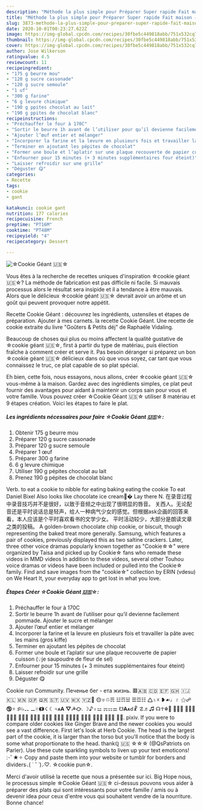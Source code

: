 ```yaml
---
description: "Méthode la plus simple pour Préparer Super rapide Fait maison ☆Cookie Géant 🇺🇸☆"
title: "Méthode la plus simple pour Préparer Super rapide Fait maison ☆Cookie Géant 🇺🇸☆"
slug: 3873-methode-la-plus-simple-pour-preparer-super-rapide-fait-maison-cookie-geant
date: 2020-10-01T00:23:27.622Z
image: https://img-global.cpcdn.com/recipes/30fbe5c449818abb/751x532cq70/☆cookie-geant-🇺🇸☆-photo-principale-de-la-recette.jpg
thumbnail: https://img-global.cpcdn.com/recipes/30fbe5c449818abb/751x532cq70/☆cookie-geant-🇺🇸☆-photo-principale-de-la-recette.jpg
cover: https://img-global.cpcdn.com/recipes/30fbe5c449818abb/751x532cq70/☆cookie-geant-🇺🇸☆-photo-principale-de-la-recette.jpg
author: Jose Wilkerson
ratingvalue: 4.5
reviewcount: 11
recipeingredient:
- "175 g beurre mou"
- "120 g sucre cassonade"
- "120 g sucre semoule"
- "1 uf"
- "300 g farine"
- "6 g levure chimique"
- "190 g ppites chocolat au lait"
- "190 g ppites de chocolat blanc"
recipeinstructions:
- "Préchauffer le four à 170C"
- "Sortir le beurre 1h avant de l’utiliser pour qu’il devienne facilement pommade. Ajouter le sucre et mélanger"
- "Ajouter l’œuf entier et mélanger"
- "Incorporer la farine et la levure en plusieurs fois et travailler la pâte avec les mains (gros kiffe)"
- "Terminer en ajoutant les pépites de chocolat"
- "Former une boule et l’aplatir sur une plaque recouverte de papier cuisson (💡je saupoudre de fleur de sel)"
- "Enfourner pour 15 minutes (+ 3 minutes supplémentaires four éteint)"
- "Laisser refroidir sur une grille"
- "Déguster 😋"
categories:
- Recette
tags:
- cookie
- gant

katakunci: cookie gant 
nutrition: 177 calories
recipecuisine: French
preptime: "PT16M"
cooktime: "PT48M"
recipeyield: "4"
recipecategory: Dessert

---
```



![☆Cookie Géant 🇺🇸☆](https://img-global.cpcdn.com/recipes/30fbe5c449818abb/751x532cq70/☆cookie-geant-🇺🇸☆-photo-principale-de-la-recette.jpg)

Vous êtes à la recherche de recettes uniques d'inspiration ☆cookie géant 🇺🇸☆? La méthode de fabrication est pas difficile ni facile. Si mauvais processus alors le résultat sera insipide et il a tendance à être mauvais. Alors que le délicieux ☆cookie géant 🇺🇸☆ devrait avoir un arôme et un goût qui peuvent provoquer notre appétit.

Recette Cookie Géant : découvrez les ingrédients, ustensiles et étapes de préparation. Ajouter à mes carnets. la recette Cookie Géant. Une recette de cookie extraite du livre &#34;Goûters &amp; Petits déj&#34; de Raphaële Vidaling.

Beaucoup de choses qui plus ou moins affectent la qualité gustative de ☆cookie géant 🇺🇸☆, first à partir du type de matériau, puis élection fraîche à comment créer et serve it. Pas besoin déranger si préparez un bon ☆cookie géant 🇺🇸☆ délicieux dans où que vous soyez, car tant que vous connaissez le truc, ce plat capable de so plat spécial.


Eh bien, cette fois, nous essayons, nous allons, créer ☆cookie géant 🇺🇸☆ vous-même à la maison. Gardez avec des ingrédients simples, ce plat peut fournir des avantages pour aidant à maintenir un corps sain pour vous et votre famille. Vous pouvez créer ☆Cookie Géant 🇺🇸☆ utiliser 8 matériau et 9 étapes création. Voici les étapes to faire le plat.

<!--inarticleads1-->

##### Les ingrédients nécessaires pour faire ☆Cookie Géant 🇺🇸☆:

1. Obtenir 175 g beurre mou
1. Préparer 120 g sucre cassonade
1. Préparer 120 g sucre semoule
1. Préparer 1 œuf
1. Préparer 300 g farine
1.  6 g levure chimique
1. Utiliser 190 g pépites chocolat au lait
1. Prenez 190 g pépites de chocolat blanc


Verb. to eat a cookie to nibble for eating baking eating the cookie To eat Daniel Bixel Also looks like chocolate ice cream💩� Lay there N. 在录音过程中录音技巧并不是很好，以致于音频之中出现了很明显的唇音。 关西人。无论配音还是平时说话总是轻声，给人一种病气少女的感觉。但根据ask企画的回答来看，本人应该是个平时喜欢看书的文学少女。 平时活动较少，大部分是朗读文章之类的投稿。 A golden-brown chocolate chip cookie, or biscuit, though representing the baked treat more generally. Samsung, which features a pair of cookies, previously displayed this as two saltine crackers. Later, three other voice dramas popularly known together as &#34;Cookie☆☆&#34; were organized by Taisa and picked up by Cookie☆ fans who remade these videos in MMD videos In addition to these videos, several other Touhou voice dramas or videos have been included or pulled into the Cookie☆ family. Find and save images from the &#34;cookie☆&#34; collection by ERIN (vdesu) on We Heart It, your everyday app to get lost in what you love. 

<!--inarticleads2-->

##### Étapes Créer ☆Cookie Géant 🇺🇸☆:

1. Préchauffer le four à 170C
1. Sortir le beurre 1h avant de l’utiliser pour qu’il devienne facilement pommade. Ajouter le sucre et mélanger
1. Ajouter l’œuf entier et mélanger
1. Incorporer la farine et la levure en plusieurs fois et travailler la pâte avec les mains (gros kiffe)
1. Terminer en ajoutant les pépites de chocolat
1. Former une boule et l’aplatir sur une plaque recouverte de papier cuisson (💡je saupoudre de fleur de sel)
1. Enfourner pour 15 minutes (+ 3 minutes supplémentaires four éteint)
1. Laisser refroidir sur une grille
1. Déguster 😋


Cookie run Community. Печенье бег - ета жизнь. 🟥🇦🇧 🇨🇩 🇪🇫 🇬🇭 🇮🇯 🇰🇱 🇲🇳 🇴🇵 🇶🇷 🇸🇹 🇺🇻 🇼🇽 🇾🇿🤍 🟡♅♲☴ ☳☶☱ ☰☲☷ 🛆♄☓ ❥☙♩♇ ⚝☍🕲♆ ♯♮♭⚋ ⚊🀅🗱☇ ☾♃🗚 ⛛☭⛮. ☽♪♁⚍ ⚎⚏⚌ ☋🗛☌☧ ☡♬♫ ☊☥☬ ⚿⛻♺ ⛧🗰🎝 🗶🗷🗴 🀍⛜⛦ ⛠🗦🕱 ♢♤⛝ ⛯♼⚯ ⚲⛤⚹⚶ 🀨🀋🀡 🀣🀖🀉 🀛🀂⚸ ⚉⛣. pixiv. If you were to compare older cookies like Ginger Brave and the newer cookies you would see a vast difference. First let&#39;s look at Herb Cookie. The head is the largest part of the cookie, it is larger than the torso but you&#39;ll notice that the body is some what proportionate to the head. thankℚ 🇺🇸 ☆☆☆ (@QsPatriots on Parler). Use these cute sparkling symbols to liven up your text emoticons! :･ﾟ★✧ Copy and paste them into your website or tumblr for borders and dividers⸜( ˙ ˘ ˙)⸝♡. ☆cookie pun☆. 


Merci d'avoir utilisé la recette que nous a présentée sur ici. Big Hope nous, le processus simple ☆Cookie Géant 🇺🇸☆ ci-dessus pouvons vous aider à préparer des plats qui sont intéressants pour votre famille / amis ou à devenir idea pour ceux d'entre vous qui souhaitent vendre de la nourriture. Bonne chance!
